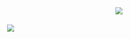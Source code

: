 <img align="right" src="https://visitor-badge.laobi.icu/badge?page_id=AndrewKim2807.AndrewKim2807" />

<h1 align="center">
    <img src="https://readme-typing-svg.herokuapp.com?font=LXGW+WenKai+Mono+TC&size=35&duration=1000&pause=1000&color=F7F7F7&center=true&vCenter=true&random=true&width=435&lines=G'day!+I'm+Andrew!;%E4%BD%A0%E5%A5%BD%EF%BC%8C%E6%88%91%E5%8F%AB%E8%B0%A2%E5%A5%87%E5%AE%8F.;%EC%95%88%EB%85%95%2C+%EC%A0%9C+%ED%95%98%EC%A7%84%EC%9E%85%EB%8B%88%EB%8B%A4;Salut%2C+moi+c'est+Andrew!"/>
</h1>

